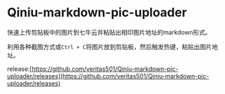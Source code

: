 # Qiniu-markdown-pic-uploader

快速上传剪贴板中的图片到七牛云并粘贴出相印图片地址的markdown形式。

利用各种截图方式或`Ctrl + C`将图片放到剪贴板，然后触发热键，粘贴出图片地址。

release:[https://github.com/veritas501/Qiniu-markdown-pic-uploader/releases](https://github.com/veritas501/Qiniu-markdown-pic-uploader/releases)

